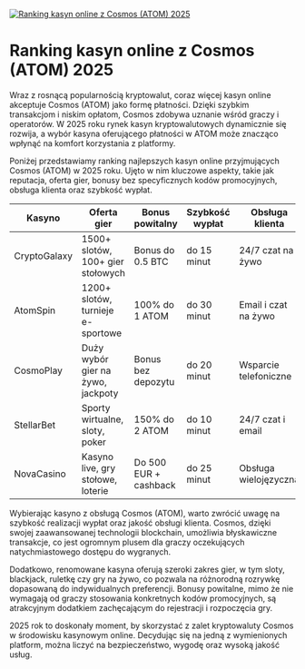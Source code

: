 [![Ranking kasyn online z Cosmos (ATOM) 2025](https://123-caf.pages.dev/gitsignup.png)](https://vrmoo.ru/Bt82HjjY)

<h1>Ranking kasyn online z Cosmos (ATOM) 2025</h1> <p>Wraz z rosnącą popularnością kryptowalut, coraz więcej kasyn online akceptuje Cosmos (ATOM) jako formę płatności. Dzięki szybkim transakcjom i niskim opłatom, Cosmos zdobywa uznanie wśród graczy i operatorów. W 2025 roku rynek kasyn kryptowalutowych dynamicznie się rozwija, a wybór kasyna oferującego płatności w ATOM może znacząco wpłynąć na komfort korzystania z platformy.</p> <p>Poniżej przedstawiamy ranking najlepszych kasyn online przyjmujących Cosmos (ATOM) w 2025 roku. Ujęto w nim kluczowe aspekty, takie jak reputacja, oferta gier, bonusy bez specyficznych kodów promocyjnych, obsługa klienta oraz szybkość wypłat.</p> <table>   <thead>     <tr>       <th>Kasyno</th>       <th>Oferta gier</th>       <th>Bonus powitalny</th>       <th>Szybkość wypłat</th>       <th>Obsługa klienta</th>     </tr>   </thead>   <tbody>     <tr>       <td>CryptoGalaxy</td>       <td>1500+ slotów, 100+ gier stołowych</td>       <td>Bonus do 0.5 BTC</td>       <td>do 15 minut</td>       <td>24/7 czat na żywo</td>     </tr>     <tr>       <td>AtomSpin</td>       <td>1200+ slotów, turnieje e-sportowe</td>       <td>100% do 1 ATOM</td>       <td>do 30 minut</td>       <td>Email i czat na żywo</td>     </tr>     <tr>       <td>CosmoPlay</td>       <td>Duży wybór gier na żywo, jackpoty</td>       <td>Bonus bez depozytu</td>       <td>do 20 minut</td>       <td>Wsparcie telefoniczne</td>     </tr>     <tr>       <td>StellarBet</td>       <td>Sporty wirtualne, sloty, poker</td>       <td>150% do 2 ATOM</td>       <td>do 10 minut</td>       <td>24/7 czat i email</td>     </tr>     <tr>       <td>NovaCasino</td>       <td>Kasyno live, gry stołowe, loterie</td>       <td>Do 500 EUR + cashback</td>       <td>do 25 minut</td>       <td>Obsługa wielojęzyczna</td>     </tr>   </tbody> </table> <p>Wybierając kasyno z obsługą Cosmos (ATOM), warto zwrócić uwagę na szybkość realizacji wypłat oraz jakość obsługi klienta. Cosmos, dzięki swojej zaawansowanej technologii blockchain, umożliwia błyskawiczne transakcje, co jest ogromnym plusem dla graczy oczekujących natychmiastowego dostępu do wygranych.</p> <p>Dodatkowo, renomowane kasyna oferują szeroki zakres gier, w tym sloty, blackjack, ruletkę czy gry na żywo, co pozwala na różnorodną rozrywkę dopasowaną do indywidualnych preferencji. Bonusy powitalne, mimo że nie wymagają od graczy stosowania konkretnych kodów promocyjnych, są atrakcyjnym dodatkiem zachęcającym do rejestracji i rozpoczęcia gry.</p> <p>2025 rok to doskonały moment, by skorzystać z zalet kryptowaluty Cosmos w środowisku kasynowym online. Decydując się na jedną z wymienionych platform, można liczyć na bezpieczeństwo, wygodę oraz wysoką jakość usług.</p>